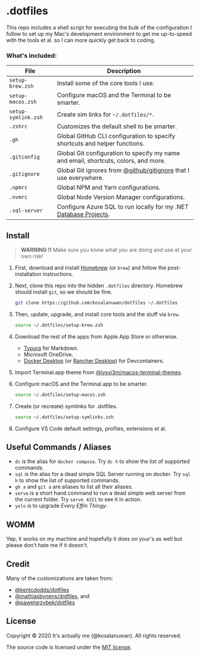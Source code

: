 # .dotfiles

This repo includes a shell script for executing the bulk of the configuration I follow to set up my Mac's development environment to get me up-to-speed with the tools et al. so I can more quickly get back to coding.



### What's included:

| File                | Description                                                  |
| ------------------- | ------------------------------------------------------------ |
| `setup-brew.zsh`    | Install some of the core tools I use.                        |
| `setup-macos.zsh`   | Configure macOS and the Terminal to be smarter.              |
| `setup-symlink.zsh` | Create sim links for `~/.dotfiles/*`.                        |
| `.zshrc`            | Customizes the default shell to be smarter.                  |
| `.gh`               | Global GitHub CLI configuration to specify shortcuts and helper functions. |
| `.gitconfig`        | Global Git configuration to specify my name and email, shortcuts, colors, and more. |
| `.gitignore`        | Global Git ignores from [@github/gitignore](https://github.com/github/gitignore) that I use everywhere. |
| `.npmrc`            | Global NPM and Yarn configurations.                          |
| `.nvmrc`            | Global Node Version Manager configurations.                  |
| `.sql-server`       | Configure Azure SQL to run locally for my .NET [Database Projects](https://www.youtube.com/watch?v=I6T9OA9YBGg). |



## Install

> **WARNING :bangbang:** Make sure you know what you are doing and use at your own risk!

1. First, download and install [Homebrew](https://github.com/Homebrew/brew/releases) (or `brew`) and follow the post-installation instructions.

2. Next, clone this repo into the hidden `.dotfiles` directory. Homebrew should install `git`, so we should be fine.

   ```bash
   git clone https://github.com/kosalanuwan/dotfiles ~/.dotfiles
   ```

3. Then, update, upgrade, and install core tools and the stuff via `brew`.

   ```bash
   source ~/.dotfiles/setup-brew.zsh
   ```

4. Download the rest of the apps from Apple App Store or otherwise.

   - [Typora](https://typora.io) for Markdown.
   - Microsoft OneDrive.
   - [Docker Desktop](https://www.docker.com/products/docker-desktop/) (or [Rancher Desktop](https://docs.rancherdesktop.io/getting-started/installation/#macos)) for Devcontainers.

5. Import Terminal.app theme from [@lysyi3m/macos-terminal-themes](https://github.com/lysyi3m/macos-terminal-themes).

6. Configure macOS and the Terminal.app to be smarter.

   ```bash
   source ~/.dotfiles/setup-macos.zsh
   ```

7. Create (or recreate) symlinks for .dotfiles.

   ```bash
   source ~/.dotfiles/setup-symlinks.zsh
   ```

8. Configure VS Code default settings, profiles, extensions et al.



## Useful Commands / Aliases

- `dc` is the alias for `docker compose`. Try `dc h` to show the list of supported commands.
- `sql` is the alias for a dead simple SQL Server running on docker. Try `sql h` to show the list of supported commands.
- `gh a` and `git a` are aliases to list all their aliases.
- `serve` is a short hand command to run a dead simple web server from the current folder. Try `serve 4321` to see it in action.
- `yolo` is to upgrade *Every Effin Thingy*.



## WOMM

Yep, it works on my machine and hopefully it does on your's as well but please don't hate me if it doesn't.



## Credit

Many of the customizations are taken from:

- [@kentcdodds/dotfiles](https://github.com/kentcdodds/dotfiles)
- [@mathiasbynens/dotfiles](https://github.com/mathiasbynens/dotfiles), and
- [@pawelgrzybek/dotfiles](https://github.com/pawelgrzybek/dotfiles)



## License

Copyright :copyright: 2020 It's actually me (@kosalanuwan). All rights reserved.

The source code is licensed under the [MIT license](#MIT-1-ov-file).
